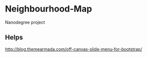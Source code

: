 # Neighbourhood-Map
Nanodegree project

## Helps 
http://blog.themearmada.com/off-canvas-slide-menu-for-bootstrap/